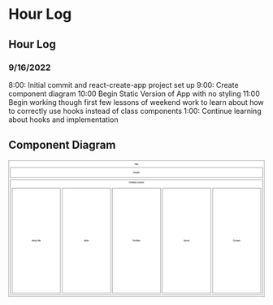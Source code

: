# Hour Log

## Hour Log

### 9/16/2022

8:00: Initial commit and react-create-app project set up
9:00: Create component diagram
10:00 Begin Static Version of App with no styling
11:00 Begin working though first few lessons of weekend work to learn about how to correctly use hooks instead of class components
1:00: Continue learning about hooks and implementation


## Component Diagram

![component-diagram](./Portfolio.png)